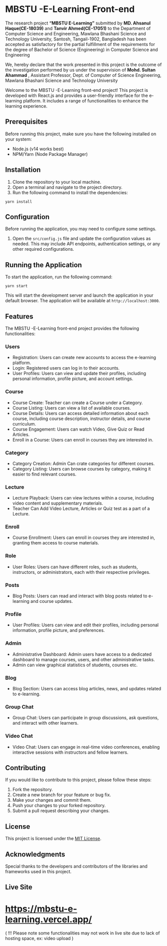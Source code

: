 # MBSTU -E-Learning Front-end

The research project __“MBSTU E-Learning”__ submitted by **MD. Ahsanul Haque(CE-18039)** and **Tanvir Ahmed(CE-17051)** to the Department of Computer Science and Engineering, Mawlana Bhashani Science and Technology University, Santosh, Tangail-1902, Bangladesh has been accepted as satisfactory for the partial fulfillment of the requirements for the degree of Bachelor of Science (Engineering) in Computer Science and Engineering

We, hereby declare that the work presented in this project is the outcome of the investigation performed by us under the supervision of **Mohd. Sultan Ahammad** , Assistant Professor, Dept. of Computer of Science Engineering, Mawlana Bhashani Science and Technology University

Welcome to the MBSTU -E-Learning front-end project! This project is developed with React.js and provides a user-friendly interface for the e-learning platform. It includes a range of functionalities to enhance the learning experience. 

## Prerequisites

Before running this project, make sure you have the following installed on your system:

- Node.js (v14 works best)
- NPM/Yarn (Node Package Manager)

## Installation

1. Clone the repository to your local machine.
2. Open a terminal and navigate to the project directory.
3. Run the following command to install the dependencies:

```shell
yarn install
```

## Configuration

Before running the application, you may need to configure some settings. 

1. Open the `src/config.js` file and update the configuration values as needed. This may include API endpoints, authentication settings, or any other required configurations.

## Running the Application

To start the application, run the following command:

```shell
yarn start
```

This will start the development server and launch the application in your default browser. The application will be available at `http://localhost:3000`.

## Features

The MBSTU -E-Learning front-end project provides the following functionalities:

### Users

- Registration: Users can create new accounts to access the e-learning platform.
- Login: Registered users can log in to their accounts.
- User Profiles: Users can view and update their profiles, including personal information, profile picture, and account settings.

### Course

- Course Create: Teacher can create a Course under a Category.
- Course Listing: Users can view a list of available courses.
- Course Details: Users can access detailed information about each course, including course description, instructor details, and course curriculum.
- Course Engagement: Users can watch Video, Give Quiz or Read Articles.
- Enroll in a Course: Users can enroll in courses they are interested in.

### Category

- Category Creation: Admin Can crate categories for different courses.
- Category Listing: Users can browse courses by category, making it easier to find relevant courses.

### Lecture

- Lecture Playback: Users can view lectures within a course, including video content and supplementary materials.
- Teacher Can Add Video Lecture, Articles or Quiz test as a part of a Lecture.

### Enroll

- Course Enrollment: Users can enroll in courses they are interested in, granting them access to course materials.

### Role

- User Roles: Users can have different roles, such as students, instructors, or administrators, each with their respective privileges.

### Posts

- Blog Posts: Users can read and interact with blog posts related to e-learning and course updates.

### Profile

- User Profiles: Users can view and edit their profiles, including personal information, profile picture, and preferences.

### Admin

- Administrative Dashboard: Admin users have access to a dedicated dashboard to manage courses, users, and other administrative tasks.
- Admin can view graphical statistics of students, courses etc.

### Blog

- Blog Section: Users can access blog articles, news, and updates related to e-learning.

### Group Chat

- Group Chat: Users can participate in group discussions, ask questions, and interact with other learners.

### Video Chat

- Video Chat: Users can engage in real-time video conferences, enabling interactive sessions with instructors and fellow learners.

## Contributing

If you would like to contribute to this project, please follow these steps:

1. Fork the repository.
2. Create a new branch for your feature or bug fix.
3. Make your changes and commit them.
4. Push your changes to your forked repository.
5. Submit a pull request describing your changes.

## License

This project is licensed under the [MIT License](LICENSE).

## Acknowledgments

Special thanks to the developers and contributors of the libraries and frameworks used in this project.

## Live Site

# https://mbstu-e-learning.vercel.app/

( !!!  Please note some functionalities may not work in live site due to lack of hosting space, ex: video upload )